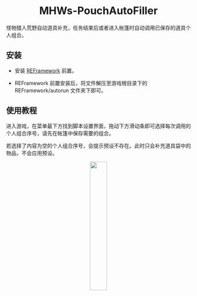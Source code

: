 <div align="center">

# MHWs-PouchAutoFiller

</div>

怪物猎人荒野自动道具补充，任务结束后或者进入帐篷时自动调用已保存的道具个人组合。

## 安装
* 安装 [REFramework](https://github.com/praydog/REFramework) 前置。

* REFramework 前置安装后，将文件解压至游戏根目录下的 REFramework/autorun 文件夹下即可。

## 使用教程
进入游戏，在菜单最下方找到脚本设置界面，拖动下方滑动条即可选择每次调用的个人组合序号，请先在帐篷中保存需要的组合。

若选择了内容为空的个人组合序号，会提示预设不存在。此时只会补充道具袋中的物品，不会应用预设。

<div align="center">
  <img src="https://pic1.imgdb.cn/item/67d65e6d88c538a9b5bf14a1.png" 
       alt="" 
       width="30%">
</div>
